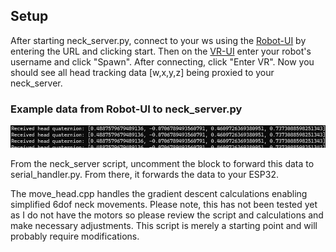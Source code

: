 ## Setup
After starting neck_server.py, connect to your ws using the [Robot-UI](https://robot-csyy.onrender.com) by entering the URL and clicking start. Then on the [VR-UI](https://spawn-vr.onrender.com) enter your robot's username and click "Spawn". After connecting, click "Enter VR". Now you should see all head tracking data [w,x,y,z] being proxied to your neck_server. 

### Example data from Robot-UI to neck_server.py
![Alt text](https://github.com/sp4wn-owner/Spawn/blob/main/Spawn-VR/Dropbear/Neck/Images/wsdata.png)

From the neck_server script, uncomment the block to forward this data to serial_handler.py. From there, it forwards the data to your ESP32.

The move_head.cpp handles the gradient descent calculations enabling simplified 6dof neck movements. Please note, this has not been tested yet as I do not have the motors so please review the script and calculations and make necessary adjustments. This script is merely a starting point and will probably require modifications.